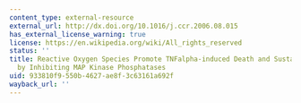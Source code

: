 ```yaml
---
content_type: external-resource
external_url: http://dx.doi.org/10.1016/j.ccr.2006.08.015
has_external_license_warning: true
license: https://en.wikipedia.org/wiki/All_rights_reserved
status: ''
title: Reactive Oxygen Species Promote TNFalpha-induced Death and Sustained JNK Activation
  by Inhibiting MAP Kinase Phosphatases
uid: 933810f9-550b-4627-ae8f-3c63161a692f
wayback_url: ''
---
```

